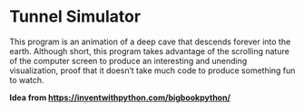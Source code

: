 # Tunnel Simulator
This program is an animation of a deep cave that descends forever into the earth. Although short, this program takes advantage of the scrolling nature of the computer screen to produce an interesting and unending visualization, proof that it doesn’t take much code to produce something fun to watch.

**Idea from https://inventwithpython.com/bigbookpython/**
